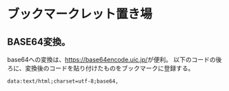 # ブックマークレット置き場


## BASE64変換。
base64への変換は、<https://base64encode.uic.jp/>が便利。
以下のコードの後ろに、変換後のコードを貼り付けたものをブックマークに登録する。

```data:text/html;charset=utf-8;base64,```